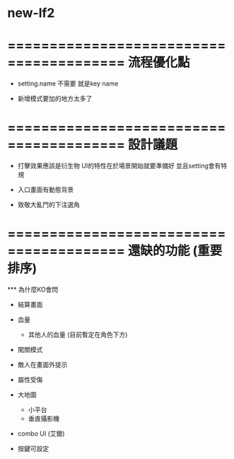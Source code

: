 # new-lf2

========================================
流程優化點
========================================

- setting.name 不需要 就是key name

- 新增模式要加的地方太多了

========================================
設計議題
========================================

- 打擊效果應該是衍生物 UI的特性在於場景開始就要準備好 並且setting會有特規

- 入口畫面有動態背景

- 致敬大亂鬥的下注選角

========================================
還缺的功能 (重要排序)
========================================


*** 為什麼KO會閃


- 結算畫面


- 血量
    - 其他人的血量 (目前暫定在角色下方)

- 闖關模式


- 敵人在畫面外提示


- 屬性受傷
- 大地圖
    - 小平台
    - 垂直攝影機

- combo UI (艾爾)
- 按鍵可設定